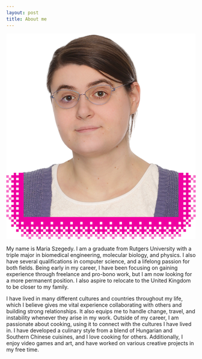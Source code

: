 ```yaml
---
layout: post
title: About me
---
```


<picture id="portrait-container">
  <source
    srcset="
      assets/images/portrait-128px.webp 128w,
      assets/images/portrait-256px.webp 256w,
      assets/images/portrait-512px.webp 512w,
      assets/images/portrait.webp"
    sizes="40vw" />
  <img
    id="portrait"
    src="assets/images/portrait.jpg"
    alt="My portrait photo." />
</picture>

My name is Maria Szegedy. I am a graduate from Rutgers University with a triple
major in biomedical engineering, molecular biology, and physics. I also have
several qualifications in computer science, and a lifelong passion for both
fields. Being early in my career, I have been focusing on gaining experience
through freelance and pro-bono work, but I am now looking for a more permanent
position. I also aspire to relocate to the United Kingdom to be closer to my
family.

I have lived in many different cultures and countries throughout my life, which
I believe gives me vital experience collaborating with others and building
strong relationships. It also equips me to handle change, travel, and
instability whenever they arise in my work. Outside of my career, I am
passionate about cooking, using it to connect with the cultures I have lived in.
I have developed a culinary style from a blend of Hungarian and Southern Chinese
cuisines, and I love cooking for others. Additionally, I enjoy video games and
art, and have worked on various creative projects in my free time.
